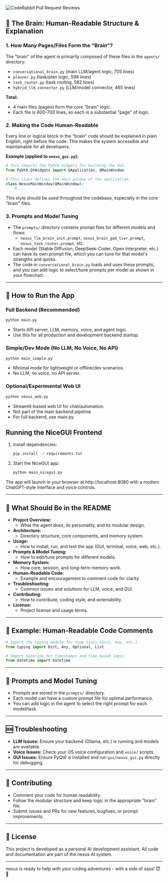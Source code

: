 ![CodeRabbit Pull Request Reviews](https://img.shields.io/coderabbit/prs/github/Shubham25180/aai-dev-agent?utm_source=oss&utm_medium=github&utm_campaign=Shubham25180%2Faai-dev-agent&labelColor=171717&color=FF570A&link=https%3A%2F%2Fcoderabbit.ai&label=CodeRabbit+Reviews)


## 🧠 The Brain: Human-Readable Structure & Explanation

### 1. How Many Pages/Files Form the "Brain"?

The "brain" of the agent is primarily composed of these files in the `agents/` directory:

- `conversational_brain.py` (main LLM/agent logic, 705 lines)
- `planner.py` (task/plan logic, 598 lines)
- `task_router.py` (task routing, 582 lines)
- `hybrid_llm_connector.py` (LLM/model connector, 465 lines)

**Total:**

- 4 main files (pages) form the core "brain" logic.
- Each file is 400–700 lines, so each is a substantial "page" of logic.

### 2. Making the Code Human-Readable

Every line or logical block in the "brain" code should be explained in plain English, right before the code. This makes the system accessible and maintainable for all developers.

**Example (applied to `nexus_gui.py`):**

```python
# This imports the PyQt6 widgets for building the GUI.
from PyQt6.QtWidgets import QApplication, QMainWindow

# This class defines the main window of the application.
class NexusMainWindow(QMainWindow):
    # ...
```

This style should be used throughout the codebase, especially in the core "brain" files.

### 3. Prompts and Model Tuning

- The `prompts/` directory contains prompt files for different models and flows:
  - `nexus_llm_brain_init.prompt`, `nexus_brain_god_tier.prompt`, `nexus_task_router.prompt`, etc.
- Each model (Stable Diffusion, DeepSeek-Coder, Open Interpreter, etc.) can have its own prompt file, which you can tune for that model's strengths and quirks.
- The code in `conversational_brain.py` loads and uses these prompts, and you can add logic to select/tune prompts per model as shown in your flowchart.

---

## 🚀 How to Run the App

### Full Backend (Recommended)

```bash
python main.py
```

- Starts API server, LLM, memory, voice, and agent logic.
- Use this for all production and development backend startup.

### Simple/Dev Mode (No LLM, No Voice, No API)

```bash
python main_simple.py
```

- Minimal mode for lightweight or offline/dev scenarios.
- No LLM, no voice, no API server.

### Optional/Experimental Web UI

```bash
python nexus_web.py
```

- Streamlit-based web UI for chat/automation.
- Not part of the main backend pipeline.
- For full backend, use main.py.

## Running the NiceGUI Frontend

1. Install dependencies:
   ```bash
   pip install -r requirements.txt
   ```
2. Start the NiceGUI app:
   ```bash
   python main_nicegui.py
   ```

The app will launch in your browser at http://localhost:8080 with a modern ChatGPT-style interface and voice controls.

---

## 📁 What Should Be in the README

- **Project Overview:**
  - What the agent does, its personality, and its modular design.
- **Architecture:**
  - Directory structure, core components, and memory system.
- **Usage:**
  - How to install, run, and test the app (GUI, terminal, voice, web, etc.).
- **Prompts & Model Tuning:**
  - How to edit/tune prompts for different models.
- **Memory System:**
  - How core, session, and long-term memory work.
- **Human-Readable Code:**
  - Example and encouragement to comment code for clarity.
- **Troubleshooting:**
  - Common issues and solutions for LLM, voice, and GUI.
- **Contributing:**
  - How to contribute, coding style, and extensibility.
- **License:**
  - Project license and usage terms.

---

## 📝 Example: Human-Readable Code Comments

```python
# Import the typing module for type hints (Dict, Any, etc.)
from typing import Dict, Any, Optional, List

# Import datetime for timestamps and time-based logic.
from datetime import datetime
```

---

## 🤖 Prompts and Model Tuning

- Prompts are stored in the `prompts/` directory.
- Each model can have a custom prompt file for optimal performance.
- You can add logic in the agent to select the right prompt for each model/task.

---

## 🆘 Troubleshooting

- **LLM Issues:** Ensure your backend (Ollama, etc.) is running and models are available.
- **Voice Issues:** Check your OS voice configuration and `voice/` scripts.
- **GUI Issues:** Ensure PyQt6 is installed and run `gui/nexus_gui.py` directly for debugging.

---

## 🤝 Contributing

- Comment your code for human readability.
- Follow the modular structure and keep logic in the appropriate "brain" file.
- Submit issues and PRs for new features, bugfixes, or prompt improvements.

---

## 📄 License

This project is developed as a personal AI development assistant. All code and documentation are part of the nexus AI system.

---

nexus is ready to help with your coding adventures - with a side of sass! 😈🚀
